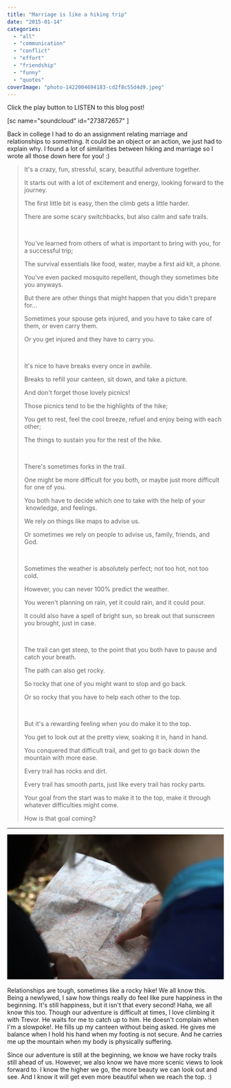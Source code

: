 ```yaml
---
title: "Marriage is like a hiking trip"
date: "2015-01-14"
categories: 
  - "all"
  - "communication"
  - "conflict"
  - "effort"
  - "friendship"
  - "funny"
  - "quotes"
coverImage: "photo-1422004694183-cd2f8c55d4d9.jpeg"
---
```


Click the play button to LISTEN to this blog post!

\[sc name="soundcloud" id="273872657" \]

Back in college I had to do an assignment relating marriage and relationships to something. It could be an object or an action, we just had to explain why. I found a lot of similarities between hiking and marriage so I wrote all those down here for you! :)

> It's a crazy, fun, stressful, scary, beautiful adventure together.
> 
> It starts out with a lot of excitement and energy, looking forward to the journey.
> 
> The first little bit is easy, then the climb gets a little harder.
> 
> There are some scary switchbacks, but also calm and safe trails.
> 
>  
> 
> You've learned from others of what is important to bring with you, for a successful trip;
> 
> The survival essentials like food, water, maybe a first aid kit, a phone.
> 
> You've even packed mosquito repellent, though they sometimes bite you anyways.
> 
> But there are other things that might happen that you didn't prepare for...
> 
> Sometimes your spouse gets injured, and you have to take care of them, or even carry them.
> 
> Or you get injured and they have to carry you.
> 
>  
> 
> It's nice to have breaks every once in awhile.
> 
> Breaks to refill your canteen, sit down, and take a picture.
> 
> And don't forget those lovely picnics!
> 
> Those picnics tend to be the highlights of the hike;
> 
> You get to rest, feel the cool breeze, refuel and enjoy being with each other;
> 
> The things to sustain you for the rest of the hike.
> 
>  
> 
> There's sometimes forks in the trail.
> 
> One might be more difficult for you both, or maybe just more difficult for one of you.
> 
> You both have to decide which one to take with the help of your  knowledge, and feelings.
> 
> We rely on things like maps to advise us.
> 
> Or sometimes we rely on people to advise us, family, friends, and God.
> 
>  
> 
> Sometimes the weather is absolutely perfect; not too hot, not too cold.
> 
> However, you can never 100% predict the weather.
> 
> You weren't planning on rain, yet it could rain, and it could pour.
> 
> It could also have a spell of bright sun, so break out that sunscreen you brought, just in case.
> 
>  
> 
> The trail can get steep, to the point that you both have to pause and catch your breath.
> 
> The path can also get rocky.
> 
> So rocky that one of you might want to stop and go back.
> 
> Or so rocky that you have to help each other to the top.
> 
>  
> 
> But it's a rewarding feeling when you do make it to the top.
> 
> You get to look out at the pretty view, soaking it in, hand in hand.
> 
> You conquered that difficult trail, and get to go back down the mountain with more ease.
> 
> Every trail has rocks and dirt.
> 
> Every trail has smooth parts, just like every trail has rocky parts.
> 
> Your goal from the start was to make it to the top, make it through whatever difficulties might come.
> 
> How is that goal coming?

* * *

![Marriage metaphors, marriage and hiking, marriage is like a hike, newlywed adventures, marriage adventures, hiking adventures, hiking in relationships](/images/photo-1436918671239-a2b72ace4880.jpeg)

Relationships are tough, sometimes like a rocky hike! We all know this. Being a newlywed, I saw how things really do feel like pure happiness in the beginning. It's still happiness, but it isn't that every second! Haha, we all know this too. Though our adventure is difficult at times, I love climbing it with Trevor. He waits for me to catch up to him. He doesn't complain when I'm a slowpoke!. He fills up my canteen without being asked. He gives me balance when I hold his hand when my footing is not secure. And he carries me up the mountain when my body is physically suffering.

Since our adventure is still at the beginning, we know we have rocky trails still ahead of us. However, we also know we have more scenic views to look forward to. I know the higher we go, the more beauty we can look out and see. And I know it will get even more beautiful when we reach the top. :)
